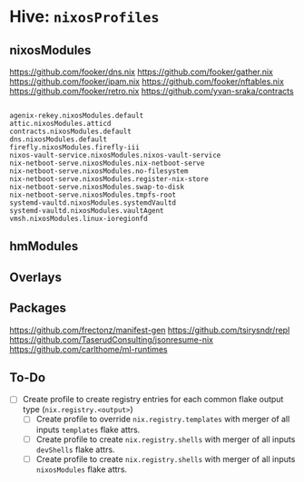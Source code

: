 # Hive: `nixosProfiles`

## nixosModules

<https://github.com/fooker/dns.nix>
<https://github.com/fooker/gather.nix>
<https://github.com/fooker/ipam.nix>
<https://github.com/fooker/nftables.nix>
<https://github.com/fooker/retro.nix>
<https://github.com/yvan-sraka/contracts>

```

agenix-rekey.nixosModules.default
attic.nixosModules.atticd
contracts.nixosModules.default
dns.nixosModules.default
firefly.nixosModules.firefly-iii
nixos-vault-service.nixosModules.nixos-vault-service
nix-netboot-serve.nixosModules.nix-netboot-serve
nix-netboot-serve.nixosModules.no-filesystem
nix-netboot-serve.nixosModules.register-nix-store
nix-netboot-serve.nixosModules.swap-to-disk
nix-netboot-serve.nixosModules.tmpfs-root
systemd-vaultd.nixosModules.systemdVaultd
systemd-vaultd.nixosModules.vaultAgent
vmsh.nixosModules.linux-ioregionfd

```

## hmModules

## Overlays

## Packages

<https://github.com/frectonz/manifest-gen>
<https://github.com/tsirysndr/repl>
<https://github.com/TaserudConsulting/jsonresume-nix>
<https://github.com/carlthome/ml-runtimes>

## To-Do

- [ ] Create profile to create registry entries for each common flake output type (`nix.registry.<output>`)
  - [ ] Create profile to override `nix.registry.templates` with merger of all inputs `templates` flake attrs.
  - [ ] Create profile to create `nix.registry.shells` with merger of all inputs `devShells` flake attrs.
  - [ ] Create profile to create `nix.registry.shells` with merger of all inputs `nixosModules` flake attrs.

